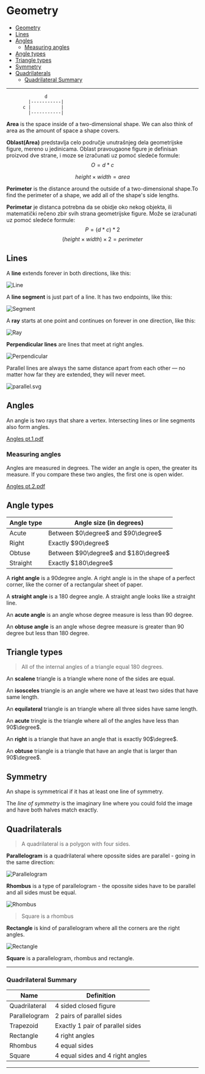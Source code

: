 # Geometry

-   [Geometry](#geometry)
-   [Lines](#lines)
-   [Angles](#angles)
    -   [Measuring angles](#measuring-angles)
-   [Angle types](#angle-types)
-   [Triangle types](#triangle-types)
-   [Symmetry](#symmetry)
-   [Quadrilaterals](#quadrilaterals)
    -   [Quadrilateral Summary](#quadrilateral-summary)

---

```
              d
        |-----------|
      c |           |
        |-----------|
```

**Area** is the space inside of a two-dimensional shape. We can also think of area as the amount of space a shape covers.

**Oblast(Area)** predstavlja celo područje unutrašnjeg dela geometrijske figure, mereno u jedinicama. Oblast pravougaone figure je definisan proizvod dve strane, i moze se izračunati uz pomoć sledeće formule: $$O = d * c$$

$$ height \times width = area $$

**Perimeter** is the distance around the outside of a two-dimensional shape.To find the perimeter of a shape, we add all of the shape's side lengths.

**Perimetar** je distanca potrebna da se obidje oko nekog objekta, ili matematički rečeno zbir svih strana geometrijske figure. Može se izračunati uz pomoć sledeće formule: $$P = (d *c)* 2$$ $$ (height \times width) \times 2 = perimeter $$

## Lines

A **line** extends forever in both directions, like this:

![Line](https://cdn.kastatic.org/ka-perseus-graphie/5fade265560eb6d89d57fb526850e0652b812127.png)

A **line segment** is just part of a line. It has two endpoints, like this:

![Segment](https://cdn.kastatic.org/ka-perseus-graphie/a26f5a5d1677c840eb556ced719307a3de52c26f.png)

A **ray** starts at one point and continues on forever in one direction, like this:

![Ray](https://cdn.kastatic.org/ka-perseus-graphie/5578ab3d6a0f66440403ed77729d93697631d889.png)

**Perpendicular lines** are lines that meet at right angles.

![Perpendicular](https://www.mathsisfun.com/geometry/images/perpendicular.svg)

Parallel lines are always the same distance apart from each other — no matter how far they are extended, they will never meet.

![parallel.svg](https://www.mathsisfun.com/geometry/images/parallel.svg)

## Angles

An angle is two rays that share a vertex. Intersecting lines or line segments also form angles.

[Angles pt.1.pdf](:storage/59987413-57e5-4048-b6ec-b2554f34c79f/d53bbd69.pdf)

### Measuring angles

Angles are measured in degrees. The wider an angle is open, the greater its measure. If you compare these two angles, the first one is open wider.

[Angles pt.2.pdf](:storage/59987413-57e5-4048-b6ec-b2554f34c79f/4a20ea1c.pdf)

## Angle types

| Angle type | Angle size (in degrees)              |
| ---------- | ------------------------------------ |
| Acute      | Between $0\degree$ and $90\degree$   |
| Right      | Exactly $90\degree$                  |
| Obtuse     | Between $90\degree$ and $180\degree$ |
| Straight   | Exactly $180\degree$                 |

A **right angle** is a 90degree angle. A right angle is in the shape of a perfect corner, like the corner of a rectangular sheet of paper.

A **straight angle** is a 180 degree angle. A straight angle looks like a straight line.

An **acute angle** is an angle whose degree measure is less than 90 degree.

An **obtuse angle** is an angle whose degree measure is greater than 90 degree but less than 180 degree.

## Triangle types

> All of the internal angles of a triangle equal 180 degrees.

An **scalene** triangle is a triangle where none of the sides are equal.

An **isosceles** triangle is an angle where we have at least two sides that have same length.

An **equilateral** triangle is an triangle where all three sides have same length.

An **acute** tringle is the triangle where all of the angles have less than 90$\degree$.

An **right** is a triangle that have an angle that is exactly 90$\degree$.

An **obtuse** triangle is a triangle that have an angle that is larger than 90$\degree$.

## Symmetry

An shape is symmetrical if it has at least one line of symmetry.

The _line of symmetry_ is the imaginary line where you could fold the image and have both halves match exactly.

## Quadrilaterals

> A quadrilateral is a polygon with four sides.

**Parallelogram** is a quadrilateral where opossite sides are parallel - going in the same direction:

![Parallelogram](https://proxy.duckduckgo.com/iu/?u=https%3A%2F%2Fupload.wikimedia.org%2Fwikipedia%2Fcommons%2Fthumb%2F2%2F27%2FParallelogram_area_animated.gif%2F180px-Parallelogram_area_animated.gif&f=1)

**Rhombus** is a type of parallelogram - the opossite sides have to be parallel and all sides must be equal.

![Rhombus](https://proxy.duckduckgo.com/iu/?u=http%3A%2F%2Fwww.k6-geometric-shapes.com%2Fimages%2Fxquadrilateral-rhombus.jpg.pagespeed.ic.rP3WnWrXGM.jpg&f=1)

> Square is a rhombus

**Rectangle** is kind of parallelogram where all the corners are the right angles.

![Rectangle](https://proxy.duckduckgo.com/iu/?u=https%3A%2F%2Fimage.tutorvista.com%2Fcms%2Fimages%2F38%2Fdiagonal-of-a-rectangle-example.JPG&f=1)

**Square** is a parallelogram, rhombus and rectangle.

---

### Quadrilateral Summary

| Name          | Definition                       |
| ------------- | -------------------------------- |
| Quadrilateral | 4 sided closed figure            |
| Parallelogram | 2 pairs of parallel sides        |
| Trapezoid     | Exactly 1 pair of parallel sides |
| Rectangle     | 4 right angles                   |
| Rhombus       | 4 equal sides                    |
| Square        | 4 equal sides and 4 right angles |

---
